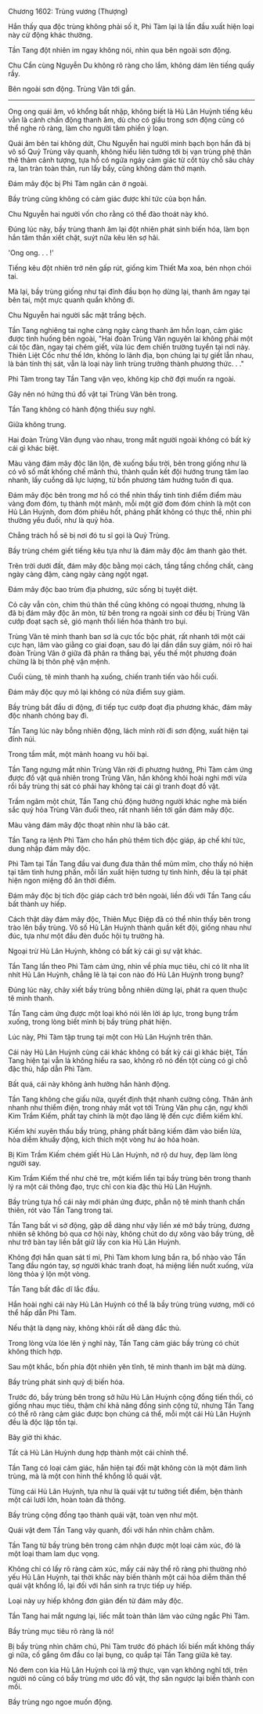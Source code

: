 




Chương 1602: Trùng vương (Thượng)


Hắn thấy qua độc trùng không phải số ít, Phì Tàm lại là lần đầu xuất hiện loại này cử động khác thường.

Tần Tang đột nhiên im ngay không nói, nhìn qua bên ngoài sơn động.

Chu Cẩn cùng Nguyễn Du không rõ ràng cho lắm, không dám lên tiếng quấy rầy.

Bên ngoài sơn động. Trùng Vân tới gần.

---

Ong ong quái âm, vô khổng bất nhập, không biết là Hủ Lân Huỳnh tiếng kêu vẫn là cánh chấn động thanh âm, dù cho có giấu trong sơn động cũng có thể nghe rõ ràng, làm cho người tâm phiền ý loạn.

Quái âm bên tai không dứt, Chu Nguyễn hai người minh bạch bọn hắn đã bị vô số Quỷ Trùng vây quanh, không hiểu liên tưởng tới bị vạn trùng phệ thân thê thảm cảnh tượng, tựa hồ có ngứa ngáy cảm giác từ cốt tủy chỗ sâu chảy ra, lan tràn toàn thân, run lẩy bẩy, cũng không dám thở mạnh.

Đám mây độc bị Phì Tàm ngăn cản ở ngoài.

Bầy trùng cũng không có cảm giác được khí tức của bọn hắn.

Chu Nguyễn hai người vốn cho rằng có thể đào thoát này khó.

Đúng lúc này, bầy trùng thanh âm lại đột nhiên phát sinh biến hóa, làm bọn hắn tâm thần xiết chặt, suýt nữa kêu lên sợ hãi.

'Ong ong. . . !'

Tiếng kêu đột nhiên trở nên gấp rút, giống kim Thiết Ma xoa, bén nhọn chói tai.

Mà lại, bầy trùng giống như tại đỉnh đầu bọn họ dừng lại, thanh âm ngay tại bên tai, một mực quanh quẩn không đi.

Chu Nguyễn hai người sắc mặt trắng bệch.

Tần Tang nghiêng tai nghe càng ngày càng thanh âm hỗn loạn, cảm giác được tình huống bên ngoài, "Hai đoàn Trùng Vân nguyên lai không phải một cái tộc đàn, ngay tại chém giết, vừa lúc đem chiến trường tuyển tại nơi này. Thiên Liệt Cốc như thế lớn, không lo lãnh địa, bọn chúng lại tự giết lẫn nhau, là bản tính thị sát, vẫn là loại này linh trùng trưởng thành phương thức. . ."

Phì Tàm trong tay Tần Tang vặn vẹo, không kịp chờ đợi muốn ra ngoài.

Gây nên nó hứng thú đồ vật tại Trùng Vân bên trong.

Tần Tang không có hành động thiếu suy nghĩ.

Giữa không trung.

Hai đoàn Trùng Vân đụng vào nhau, trong mắt người ngoài không có bất kỳ cái gì khác biệt.

Màu vàng đám mây độc lăn lộn, đè xuống bầu trời, bên trong giống như là có vô số mất khống chế mãnh thú, thành quần kết đội hướng trung tâm lao nhanh, lấy cuồng dã lực lượng, từ bốn phương tám hướng tuôn đi qua.

Đám mây độc bên trong mơ hồ có thể nhìn thấy tinh tinh điểm điểm màu vàng đom đóm, tụ thành một mảnh, mỗi một giờ đom đóm chính là một con Hủ Lân Huỳnh, đom đóm phiêu hốt, phảng phất không có thực thể, nhìn phi thường yếu đuối, như là quỷ hỏa.

Chẳng trách hồ sẽ bị nơi đó tu sĩ gọi là Quỷ Trùng.

Bầy trùng chém giết tiếng kêu tựa như là đám mây độc âm thanh gào thét.

Trên trời dưới đất, đám mây độc bằng mọi cách, tầng tầng chồng chất, càng ngày càng đậm, càng ngày càng ngột ngạt.

Đám mây độc bao trùm địa phương, sức sống bị tuyệt diệt.

Cỏ cây vẫn còn, chim thú thân thể cũng không có ngoại thương, nhưng là đã bị đám mây độc ăn mòn, từ bên trong ra ngoài sinh cơ đều bị Trùng Vân cướp đoạt sạch sẽ, gió mạnh thổi liền hóa thành tro bụi.

Trùng Vân tê minh thanh ban sơ là cực tốc bộc phát, rất nhanh tới một cái cực hạn, lâm vào giằng co giai đoạn, sau đó lại dần dần suy giảm, nói rõ hai đoàn Trùng Vân ở giữa đã phân ra thắng bại, yếu thế một phương đoán chừng là bị thôn phệ vận mệnh.

Cuối cùng, tê minh thanh hạ xuống, chiến tranh tiến vào hồi cuối.

Đám mây độc quy mô lại không có nửa điểm suy giảm.

Bầy trùng bắt đầu di động, đi tiếp tục cướp đoạt địa phương khác, đám mây độc nhanh chóng bay đi.

Tần Tang lúc này bỗng nhiên động, lách mình rời đi sơn động, xuất hiện tại đỉnh núi.

Trong tầm mắt, một mảnh hoang vu hôi bại.

Tần Tang ngưng mắt nhìn Trùng Vân rời đi phương hướng, Phì Tàm cảm ứng được đồ vật quả nhiên trong Trùng Vân, hắn không khỏi hoài nghi mới vừa rồi bầy trùng thị sát có phải hay không tại cái gì tranh đoạt đồ vật.

Trầm ngâm một chút, Tần Tang chủ động hướng người khác nghe mà biến sắc quỷ hỏa Trùng Vân đuổi theo, rất nhanh liền tới gần đám mây độc.

Màu vàng đám mây độc thoạt nhìn như là bão cát.

Tần Tang ra lệnh Phì Tàm cho hắn phủ thêm tích độc giáp, áp chế khí tức, dung nhập đám mây độc.

Phì Tàm tại Tần Tang đầu vai đung đưa thân thể mũm mĩm, cho thấy nó hiện tại tâm tình hưng phấn, mỗi lần xuất hiện tương tự tình hình, đều là tại phát hiện ngon miệng đồ ăn thời điểm.

Đám mây độc bị tích độc giáp cách trở bên ngoài, liền đối với Tần Tang cấu bất thành uy hiếp.

Cách thật dày đám mây độc, Thiên Mục Điệp đã có thể nhìn thấy bên trong trào lên bầy trùng. Vô số Hủ Lân Huỳnh thành quần kết đội, giống nhau như đúc, tựa như một đầu đèn đuốc hội tụ trường hà.

Ngoại trừ Hủ Lân Huỳnh, không có bất kỳ cái gì sự vật khác.

Tần Tang lần theo Phì Tàm cảm ứng, nhìn về phía mục tiêu, chỉ có lít nha lít nhít Hủ Lân Huỳnh, chẳng lẽ là tại con nào đó Hủ Lân Huỳnh trong bụng?

Đúng lúc này, chảy xiết bầy trùng bỗng nhiên dừng lại, phát ra quen thuộc tê minh thanh.

Tần Tang cảm ứng được một loại khó nói lên lời áp lực, trong bụng trầm xuống, trong lòng biết mình bị bầy trùng phát hiện.

Lúc này, Phì Tàm tập trung tại một con Hủ Lân Huỳnh trên thân.

Cái này Hủ Lân Huỳnh cùng cái khác không có bất kỳ cái gì khác biệt, Tần Tang hiện tại vẫn là không hiểu ra sao, không rõ nó đến tột cùng có gì chỗ đặc thù, hấp dẫn Phì Tàm.

Bất quá, cái này không ảnh hưởng hắn hành động.

Tần Tang không che giấu nữa, quyết định thật nhanh cường công. Thân ảnh nhanh như thiểm điện, trong nháy mắt vọt tới Trùng Vân phụ cận, ngự khởi Kim Trầm Kiếm, phất tay chính là một đạo lăng lệ đến cực điểm kiếm khí.

Kiếm khí xuyên thấu bầy trùng, phảng phất băng kiếm đâm vào biển lửa, hỏa diễm khuấy động, kích thích một vòng hư ảo hỏa hoàn.

Bị Kim Trầm Kiếm chém giết Hủ Lân Huỳnh, nở rộ dư huy, đẹp làm lòng người say.

Kim Trầm Kiếm thế như chẻ tre, một kiếm liền tại bầy trùng bên trong thanh lý ra một cái thông đạo, trực chỉ con kia đặc thù Hủ Lân Huỳnh.

Bầy trùng tựa hồ cái này mới phản ứng được, phẫn nộ tê minh thanh chấn thiên, rót vào Tần Tang trong tai.

Tần Tang bất vi sở động, gặp dễ dàng như vậy liền xé mở bầy trùng, đương nhiên sẽ không bỏ qua cơ hội này, không chút do dự xông vào bầy trùng, dễ như trở bàn tay liền bắt giữ lấy con kia Hủ Lân Huỳnh.

Không đợi hắn quan sát tỉ mỉ, Phì Tàm khom lưng bắn ra, bổ nhào vào Tần Tang đầu ngón tay, sợ người khác tranh đoạt, há miệng liền nuốt xuống, vừa lòng thỏa ý lộn một vòng.

Tần Tang bất đắc dĩ lắc đầu.

Hắn hoài nghi cái này Hủ Lân Huỳnh có thể là bầy trùng trùng vương, mới có thể hấp dẫn Phì Tàm.

Nếu thật là dạng này, không khỏi rất dễ dàng đắc thủ.

Trong lòng vừa lóe lên ý nghĩ này, Tần Tang cảm giác bầy trùng có chút không thích hợp.

Sau một khắc, bốn phía đột nhiên yên tĩnh, tê minh thanh im bặt mà dừng.

Bầy trùng phát sinh quỷ dị biến hóa.

Trước đó, bầy trùng bên trong sở hữu Hủ Lân Huỳnh cộng đồng tiến thối, có giống nhau mục tiêu, thậm chí khả năng đồng sinh cộng tử, nhưng Tần Tang có thể rõ ràng cảm giác được bọn chúng cá thể, mỗi một cái Hủ Lân Huỳnh đều là độc lập tồn tại.

Bây giờ thì khác.

Tất cả Hủ Lân Huỳnh dung hợp thành một cái chỉnh thể.

Tần Tang có loại cảm giác, hắn hiện tại đối mặt không còn là một đám linh trùng, mà là một con hình thể khổng lồ quái vật.

Từng cái Hủ Lân Huỳnh, tựa như là quái vật tư tưởng tiết điểm, bện thành một cái lưới lớn, hoàn toàn đả thông.

Bầy trùng cộng đồng tạo thành quái vật, toàn vẹn như một.

Quái vật đem Tần Tang vây quanh, đối với hắn nhìn chằm chằm.

Tần Tang từ bầy trùng bên trong cảm nhận được một loại cảm xúc, đó là một loại tham lam dục vọng.

Không chỉ có lấy rõ ràng cảm xúc, mấy cái này thể rõ ràng phi thường nhỏ yếu Hủ Lân Huỳnh, tại thời khắc này biến thành một cái hỏa diễm thân thể quái vật khổng lồ, lại đối với hắn sinh ra trực tiếp uy hiếp.

Loại này uy hiếp không đơn giản đến từ đám mây độc.

Tần Tang hai mắt ngưng lại, liếc mắt toàn thân lâm vào cứng ngắc Phì Tàm.

Bầy trùng mục tiêu rõ ràng là nó!

Bị bầy trùng nhìn chăm chú, Phì Tàm trước đó phách lối biến mất không thấy gì nữa, cố gắng ôm đầu co lại bụng, co quắp tại Tần Tang giữa kẽ tay.

Nó đem con kia Hủ Lân Huỳnh coi là mỹ thực, vạn vạn không nghĩ tới, trên người nó cũng có bầy trùng mơ ước đồ vật, thợ săn ngược lại biến thành con mồi.

Bầy trùng ngo ngoe muốn động.




